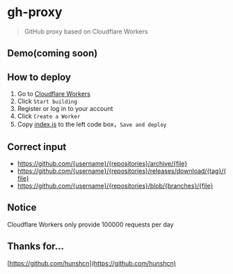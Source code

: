 # gh-proxy
> GitHub proxy based on Cloudflare Workers

## Demo(coming soon)

## How to deploy
1. Go to [Cloudflare Workers](https://workers.cloudflare.com)
2. Click `Start building`
3. Register or log in to your account
4. Click `Create a Worker`
5. Copy [index.js](index.js) to the left code box，`Save and deploy`

## Correct input
- https://github.com/{username}/{repositories}/archive/{file}
- https://github.com/{username}/{repositories}/releases/download/{tag}/{file}
- https://github.com/{username}/{repositories}/blob/{branches}/{file}

## Notice
Cloudflare Workers only provide 100000 requests per day

## Thanks for...
[https://github.com/hunshcn](https://github.com/hunshcn)
